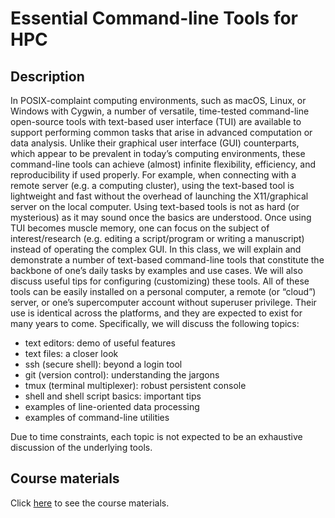 # Essential Command-line Tools for HPC

## Description

In POSIX-complaint computing environments, such as macOS, Linux, or Windows
with Cygwin, a number of versatile, time-tested command-line open-source tools
with text-based user interface (TUI) are available to support performing common
tasks that arise in advanced computation or data analysis. Unlike their
graphical user interface (GUI) counterparts, which appear to be prevalent in
today’s computing environments, these command-line tools can achieve (almost)
infinite flexibility, efficiency, and reproducibility if used properly. For
example, when connecting with a remote server (e.g. a computing cluster), using
the text-based tool is lightweight and fast without the overhead of launching
the X11/graphical server on the local computer. Using text-based tools is not
as hard (or mysterious) as it may sound once the basics are understood. Once
using TUI becomes muscle memory, one can focus on the subject of
interest/research (e.g. editing a script/program or writing a manuscript)
instead of operating the complex GUI. In this class, we will explain and
demonstrate a number of text-based command-line tools that constitute the
backbone of one’s daily tasks by examples and use cases. We will also discuss
useful tips for configuring (customizing) these tools. All of these tools can
be easily installed on a personal computer, a remote (or “cloud”) server, or
one’s supercomputer account without superuser privilege. Their use is identical
across the platforms, and they are expected to exist for many years to come.
Specifically, we will discuss the following topics:

- text editors: demo of useful features
- text files: a closer look
- ssh (secure shell): beyond a login tool
- git (version control): understanding the jargons
- tmux (terminal multiplexer): robust persistent console
- shell and shell script basics: important tips
- examples of line-oriented data processing
- examples of command-line utilities

Due to time constraints, each topic is not expected to be an exhaustive
discussion of the underlying tools.

## Course materials

Click [here](tut/index.md) to see the course materials.

